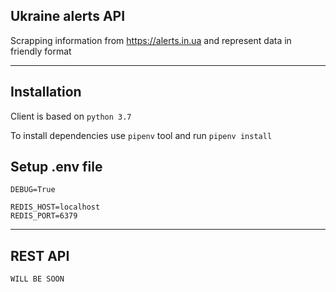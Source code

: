 ## Ukraine alerts API

Scrapping information from https://alerts.in.ua and represent data in friendly format 

---


## Installation
Client is based on `python 3.7`

To install dependencies use `pipenv` tool and run `pipenv install`

Setup  .env file
-

```
DEBUG=True

REDIS_HOST=localhost
REDIS_PORT=6379
```


---

## REST API

``WILL BE SOON``